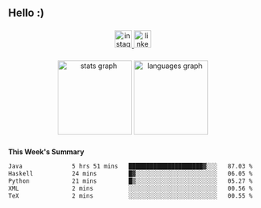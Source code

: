 <h2 align="left">Hello :)</h2>

###

<div align="center">
  <a href="https://www.instagram.com/sebi.klaus/" target="_blank">
    <img src="https://img.shields.io/static/v1?message=Instagram&logo=instagram&label=&color=E4405F&logoColor=white&labelColor=&style=for-the-badge" height="35" alt="instagram logo"  />
  </a>
  <a href="https://www.linkedin.com/in/sebastian-klaus-3aa64720b/" target="_blank">
    <img src="https://img.shields.io/static/v1?message=LinkedIn&logo=linkedin&label=&color=0077B5&logoColor=white&labelColor=&style=for-the-badge" height="35" alt="linkedin logo"  />
  </a>
</div>

###

<div align="center">
  <img src="https://github-readme-stats.vercel.app/api?username=IYourSunshineI&hide_title=false&hide_rank=false&show_icons=true&include_all_commits=true&count_private=true&disable_animations=false&theme=dracula&locale=en&hide_border=false&order=1" height="150" alt="stats graph"  />
  <img src="https://github-readme-stats.vercel.app/api/top-langs?username=IYourSunshineI&locale=en&hide_title=false&layout=compact&card_width=320&langs_count=5&theme=dracula&hide_border=false&order=2" height="150" alt="languages graph"  />
</div>

###

**This Week's Summary**
<!--START_SECTION:waka-->

```txt
Java              5 hrs 51 mins   █████████████████████▓░░░   87.03 %
Haskell           24 mins         █▓░░░░░░░░░░░░░░░░░░░░░░░   06.05 %
Python            21 mins         █▒░░░░░░░░░░░░░░░░░░░░░░░   05.27 %
XML               2 mins          ░░░░░░░░░░░░░░░░░░░░░░░░░   00.56 %
TeX               2 mins          ░░░░░░░░░░░░░░░░░░░░░░░░░   00.55 %
```

<!--END_SECTION:waka-->
